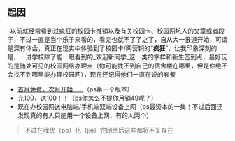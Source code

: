 <h2>起因</h2>

-以前就经常看到过疯狂的校园卡推销以及有关校园卡、校园网坑人的文章或者段子，不过一直是当个乐子来看的，看完也就不了了之了，自从大一报道开始，可谓是深有体会，真正在现实中体验到了校园卡/网营销的“**疯狂**”，让我印象深刻的是，一进学校除了能一眼看到的_欢迎新同学_这一类的字样和新生签到点，最好玩的是随处可见的校园网络办理点（你可能找不到自己的宿舍楼在哪里，但是你绝不会找不到哪里能办理校园网），现在还记得他们一直在说的套餐
 - <u>首月免费，次月开始......</u>（ps第一个版本）
- 充100，送100！！（ps你怎么不提你月销49呢？）
 - 现在办校园网送电脑端/手机端双端设备上网（ps最资本的一集！不过后面还发现真的有人只能用一个设备上网，有的人两个）
> 不过在我优（po）化（jie）完网络后这些都将不复存在